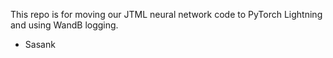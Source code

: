 This repo is for moving our JTML neural network code to PyTorch Lightning and using WandB logging.

- Sasank
